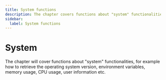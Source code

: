```yaml
---
title: System functions
description: The chapter covers functions about "system" functionalities (for example how to retrieve the operating system version, environment variables, memory usage, CPU usage, user information etc.).
sidebar:
  label: System functions
---
```


# System
The chapter will cover functions about "system" functionalities, for example how to retrieve the operating system version, environment variables, memory usage, CPU usage, user information etc.
